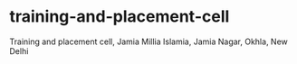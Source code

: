 # training-and-placement-cell
Training and placement cell, Jamia Millia Islamia, Jamia Nagar, Okhla, New Delhi
